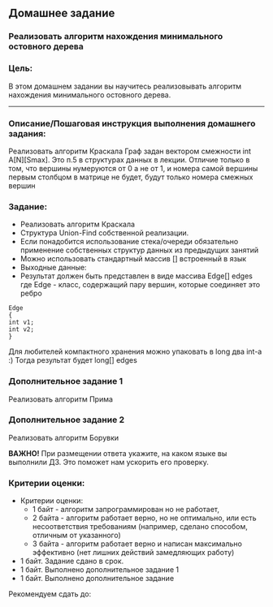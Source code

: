 ## Домашнее задание

### Реализовать алгоритм нахождения минимального остовного дерева
### Цель:

В этом домашнем задании вы научитесь реализовывать алгоритм нахождения минимального остовного дерева.

<hr>

### Описание/Пошаговая инструкция выполнения домашнего задания:

Реализовать алгоритм Краскала
Граф задан вектором смежности int A[N][Smax]. Это п.5 в структурах данных в лекции. Отличие только в том, что вершины нумеруются от 0 а не от 1, и номера самой вершины первым столбцом в матрице не будет, будут только номера смежных вершин

### Задание:
* Реализовать алгоритм Краскала
* Структура Union-Find собственной реализации.
* Если понадобится использование стека/очереди обязательно применение собственных структур данных из предыдущих занятий
* Можно использовать стандартный массив [] встроенный в язык
* Выходные данные:
* Результат должен быть представлен в виде массива Edge[] edges где Edge - класс, содержащий пару вершин, которые соединяет это ребро

```
Edge
{
int v1;
int v2;
}
```

Для любителей компактного хранения можно упаковать в long два int-а :)
Тогда результат будет long[] edges

### Дополнительное задание 1
Реализовать алгоритм Прима

### Дополнительное задание 2
Реализовать алгоритм Борувки


**ВАЖНО!** При размещении ответа укажите, на каком языке вы выполнили ДЗ. Это поможет нам ускорить его проверку.

### Критерии оценки:

* Критерии оценки: 
  * 1 байт - алгоритм запрограммирован но не работает, 
  * 2 байта - алгоритм работает верно, но не оптимально, или есть несоответствия требованиям (например, сделано способом, отличным от указанного) 
  * 3 байта - алгоритм работает верно и написан максимально эффективно (нет лишних действий замедляющих работу)
* 1 байт. Задание сдано в срок.
* 1 байт. Выполнено дополнительное задание 1
* 1 байт. Выполнено дополнительное задание

Рекомендуем сдать до: 